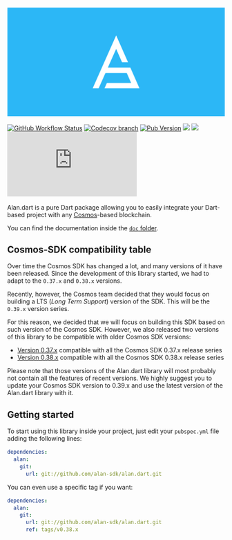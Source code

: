 ![](.img/cover.png)

[![GitHub Workflow Status](https://img.shields.io/github/workflow/status/alan-sdk/alan.dart/Test)](https://github.com/alan-sdk/alan.dart/actions)
[![Codecov branch](https://img.shields.io/codecov/c/github/alan-sdk/alan.dart/master)](https://codecov.io/gh/alan-sdk/alan.dart/branch/master)
[![Pub Version](https://img.shields.io/pub/v/alan)](https://pub.dev/packages/alan)
[![](https://img.shields.io/badge/cosmos-v0.39.x-blueviolet)](https://github.com/cosmos/cosmos-sdk/releases)
[![](https://img.shields.io/badge/compatible-flutter-blue)](https://flutter.dev)
[![GitHub](https://img.shields.io/github/license/alan-sdk/alan.dart)](https://github.com/alan-sdk/alan.dart/blob/master/LICENSE)

Alan.dart is a pure Dart package allowing you to easily integrate your Dart-based project with any [Cosmos](https://cosmos.network)-based blockchain.  

You can find the documentation inside the [`doc` folder](doc). 

## Cosmos-SDK compatibility table
Over time the Cosmos SDK has changed a lot, and many versions of it have been released. Since the development of this library started, we had to adapt to the `0.37.x` and `0.38.x` versions. 

Recently, however, the Cosmos team decided that they would focus on building a LTS (_Long Term Support_) version of the SDK. This will be the `0.39.x` version series. 

For this reason, we decided that we will focus on building this SDK based on such version of the Cosmos SDK. However, we also released two versions of this library to be compatible with older Cosmos SDK versions: 

- [Version 0.37.x](https://github.com/alan-sdk/alan.dart/releases/tag/v0.37.x) compatible with all the Cosmos SDK 0.37.x release series
- [Version 0.38.x](https://github.com/alan-sdk/alan.dart/releases/tag/v0.38.x) compatible with all the Cosmos SDK 0.38.x release series 

Please note that those versions of the Alan.dart library will most probably not contain all the features of recent versions. We highly suggest you to update your Cosmos SDK version to 0.39.x and use the latest version of the Alan.dart library with it.  

## Getting started
To start using this library inside your project, just edit your `pubspec.yml` file adding the following lines: 

```yml
dependencies:
  alan:
    git:
      url: git://github.com/alan-sdk/alan.dart.git
```

You can even use a specific tag if you want: 

```yml
dependencies:
  alan:
    git:
      url: git://github.com/alan-sdk/alan.dart.git
      ref: tags/v0.38.x
```
